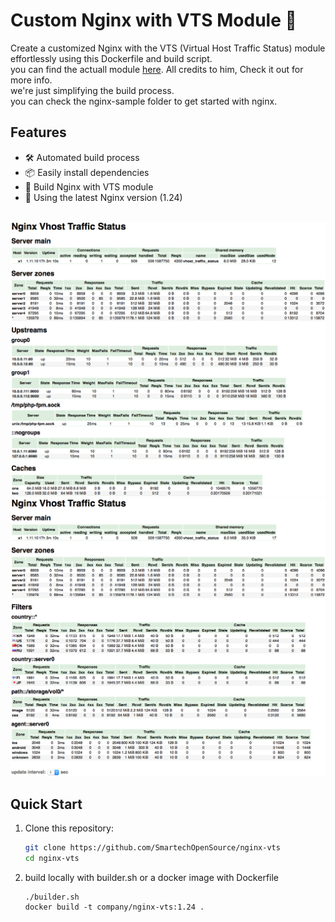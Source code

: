 # Custom Nginx with VTS Module 🚀

Create a customized Nginx with the VTS (Virtual Host Traffic Status) module effortlessly using this Dockerfile and build script. <br>
you can find the actuall module [here](https://github.com/vozlt/nginx-module-vts). All credits to him, Check it out for more info.<br> we're just simplifying the build process. 
<br>
you can check the nginx-sample folder to get started with nginx.

## Features

- 🛠️ Automated build process
- 📦 Easily install dependencies
- 🤖 Build Nginx with VTS module
- 🔄 Using the latest Nginx version (1.24)

<br>
<img src="scr1.png" /></br>
<img src="scr2.png" /></br>


## Quick Start



1. Clone this repository:

   ```bash
   git clone https://github.com/SmartechOpenSource/nginx-vts
   cd nginx-vts
   ```
2. build locally with builder.sh or a docker image with Dockerfile
   ```
   ./builder.sh
   docker build -t company/nginx-vts:1.24 .
   ```
   
